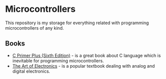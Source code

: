 # Microcontrollers

This repository is my storage for everything related with programming microcontrollers of any kind.

## Books
* [C Primer Plus (Sixth Edition)](https://ptgmedia.pearsoncmg.com/images/9780321928429/samplepages/0321928423.pdf) - is a great book about C language which is inevitable for programming microcontrollers.
* [The Art of Electronics](https://artofelectronics.net/the-book/table-of-contents/) - is a popular textbook dealing with analog and digital electronics.

